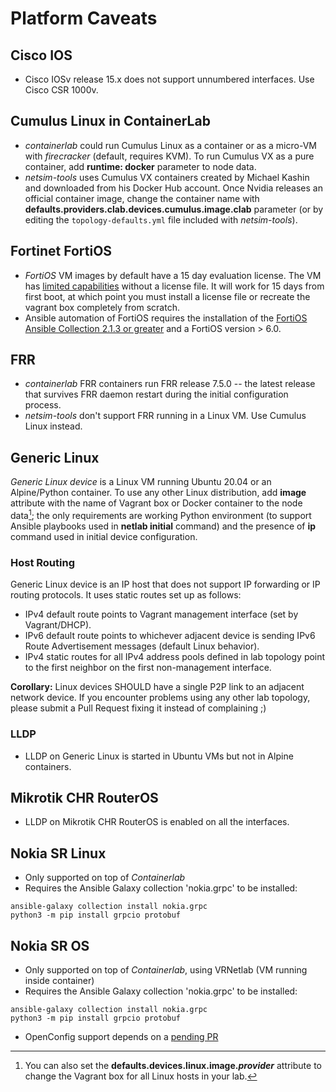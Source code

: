 # Platform Caveats

## Cisco IOS

* Cisco IOSv release 15.x does not support unnumbered interfaces. Use Cisco CSR 1000v.

## Cumulus Linux in ContainerLab

* *containerlab* could run Cumulus Linux as a container or as a micro-VM with *firecracker* (default, requires KVM). To run Cumulus VX as a pure container, add **runtime: docker** parameter to node data.
* *netsim-tools* uses Cumulus VX containers created by Michael Kashin and downloaded from his Docker Hub account. Once Nvidia releases an official container image, change the container name with **defaults.providers.clab.devices.cumulus.image.clab** parameter (or by editing the `topology-defaults.yml` file included with *netsim-tools*).

## Fortinet FortiOS

* *FortiOS* VM images by default have a 15 day evaluation license. The VM has [limited capabilities](https://docs.fortinet.com/document/fortigate-private-cloud/6.0.0/fortigate-vm-on-kvm/504166/fortigate-vm-virtual-appliance-evaluation-license) without a license file. It will work for 15 days from first boot, at which point you must install a license file or recreate the vagrant box completely from scratch.
* Ansible automation of FortiOS requires the installation of the [FortiOS Ansible Collection 2.1.3 or greater](https://galaxy.ansible.com/fortinet/fortios) and a FortiOS version > 6.0.

## FRR

* *containerlab* FRR containers run FRR release 7.5.0 -- the latest release that survives FRR daemon restart during the initial configuration process.
* *netsim-tools* don't support FRR running in a Linux VM. Use Cumulus Linux instead.

## Generic Linux

*Generic Linux device* is a Linux VM running Ubuntu 20.04 or an Alpine/Python container. To use any other Linux distribution, add **image** attribute with the name of Vagrant box or Docker container to the node data[^1]; the only requirements are working Python environment (to support Ansible playbooks used in **netlab initial** command) and the presence of **ip** command used in initial device configuration.

[^1]: You can also set the **defaults.devices.linux.image._provider_** attribute to change the Vagrant box for all Linux hosts in your lab.

### Host Routing

Generic Linux device is an IP host that does not support IP forwarding or IP routing protocols. It uses static routes set up as follows:

* IPv4 default route points to Vagrant management interface (set by Vagrant/DHCP).
* IPv6 default route points to whichever adjacent device is sending IPv6 Route Advertisement messages (default Linux behavior).
* IPv4 static routes for all IPv4 address pools defined in lab topology point to the first neighbor on the first non-management interface.

**Corollary:** Linux devices SHOULD have a single P2P link to an adjacent network device. If you encounter problems using any other lab topology, please submit a Pull Request fixing it instead of complaining ;)

### LLDP

* LLDP on Generic Linux is started in Ubuntu VMs but not in Alpine containers.

## Mikrotik CHR RouterOS

* LLDP on Mikrotik CHR RouterOS is enabled on all the interfaces.

## Nokia SR Linux
* Only supported on top of *Containerlab*
* Requires the Ansible Galaxy collection 'nokia.grpc' to be installed:
```
ansible-galaxy collection install nokia.grpc
python3 -m pip install grpcio protobuf
```

## Nokia SR OS
* Only supported on top of *Containerlab*, using VRNetlab (VM running inside container)
* Requires the Ansible Galaxy collection 'nokia.grpc' to be installed:
```
ansible-galaxy collection install nokia.grpc
python3 -m pip install grpcio protobuf
```
* OpenConfig support depends on a [pending PR](https://github.com/nokia/ansible-networking-collections/pull/21)
